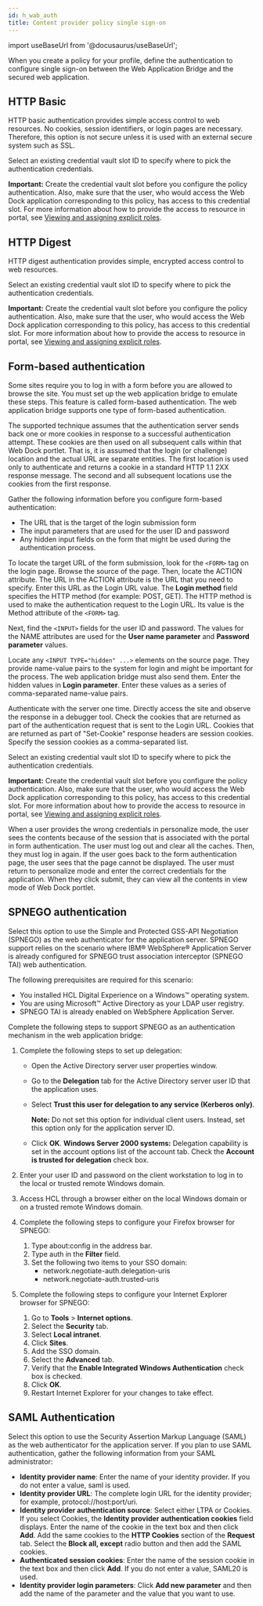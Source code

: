 ```yaml
---
id: h_wab_auth
title: Content provider policy single sign-on
---
```

import useBaseUrl from '@docusaurus/useBaseUrl';



When you create a policy for your profile, define the authentication to configure single sign-on between the Web Application Bridge and the secured web application.

## HTTP Basic

HTTP basic authentication provides simple access control to web resources. No cookies, session identifiers, or login pages are necessary. Therefore, this option is not secure unless it is used with an external secure system such as SSL.

Select an existing credential vault slot ID to specify where to pick the authentication credentials.

**Important:** Create the credential vault slot before you configure the policy authentication. Also, make sure that the user, who would access the Web Dock application corresponding to this policy, has access to this credential slot. For more information about how to provide the access to resource in portal, see [Viewing and assigning explicit roles](h_rperm_assign_roles.md).

## HTTP Digest

HTTP digest authentication provides simple, encrypted access control to web resources.

Select an existing credential vault slot ID to specify where to pick the authentication credentials.

**Important:** Create the credential vault slot before you configure the policy authentication. Also, make sure that the user, who would access the Web Dock application corresponding to this policy, has access to this credential slot. For more information about how to provide the access to resource in portal, see [Viewing and assigning explicit roles](h_rperm_assign_roles.md).

## Form-based authentication

Some sites require you to log in with a form before you are allowed to browse the site. You must set up the web application bridge to emulate these steps. This feature is called form-based authentication. The web application bridge supports one type of form-based authentication.

The supported technique assumes that the authentication server sends back one or more cookies in response to a successful authentication attempt. These cookies are then used on all subsequent calls within that Web Dock portlet. That is, it is assumed that the login \(or challenge\) location and the actual URL are separate entities. The first location is used only to authenticate and returns a cookie in a standard HTTP 1.1 2XX response message. The second and all subsequent locations use the cookies from the first response.

Gather the following information before you configure form-based authentication:

-   The URL that is the target of the login submission form
-   The input parameters that are used for the user ID and password
-   Any hidden input fields on the form that might be used during the authentication process.

To locate the target URL of the form submission, look for the `<FORM>` tag on the login page. Browse the source of the page. Then, locate the ACTION attribute. The URL in the ACTION attribute is the URL that you need to specify. Enter this URL as the Login URL value. The **Login method** field specifies the HTTP method \(for example: POST, GET\). The HTTP method is used to make the authentication request to the Login URL. Its value is the Method attribute of the `<FORM>` tag.

Next, find the `<INPUT>` fields for the user ID and password. The values for the NAME attributes are used for the **User name parameter** and **Password parameter** values.

Locate any `<INPUT TYPE="hidden" ...>` elements on the source page. They provide name-value pairs to the system for login and might be important for the process. The web application bridge must also send them. Enter the hidden values in **Login parameter**. Enter these values as a series of comma-separated name-value pairs.

Authenticate with the server one time. Directly access the site and observe the response in a debugger tool. Check the cookies that are returned as part of the authentication request that is sent to the Login URL. Cookies that are returned as part of "Set-Cookie" response headers are session cookies. Specify the session cookies as a comma-separated list.

Select an existing credential vault slot ID to specify where to pick the authentication credentials.

**Important:** Create the credential vault slot before you configure the policy authentication. Also, make sure that the user, who would access the Web Dock application corresponding to this policy, has access to this credential slot. For more information about how to provide the access to resource in portal, see [Viewing and assigning explicit roles](h_rperm_assign_roles.md).

When a user provides the wrong credentials in personalize mode, the user sees the contents because of the session that is associated with the portal in form authentication. The user must log out and clear all the caches. Then, they must log in again. If the user goes back to the form authentication page, the user sees that the page cannot be displayed. The user must return to personalize mode and enter the correct credentials for the application. When they click submit, they can view all the contents in view mode of Web Dock portlet.

## SPNEGO authentication

Select this option to use the Simple and Protected GSS-API Negotiation \(SPNEGO\) as the web authenticator for the application server. SPNEGO support relies on the scenario where IBM® WebSphere® Application Server is already configured for SPNEGO trust association interceptor \(SPNEGO TAI\) web authentication.

The following prerequisites are required for this scenario:

-   You installed HCL Digital Experience on a Windows™ operating system.
-   You are using Microsoft™ Active Directory as your LDAP user registry.
-   SPNEGO TAI is already enabled on WebSphere Application Server.

Complete the following steps to support SPNEGO as an authentication mechanism in the web application bridge:

1.  Complete the following steps to set up delegation:

    -   Open the Active Directory server user properties window.
    -   Go to the **Delegation** tab for the Active Directory server user ID that the application uses.
    -   Select **Trust this user for delegation to any service \(Kerberos only\)**.

        **Note:** Do not set this option for individual client users. Instead, set this option only for the application server ID.

    -   Click **OK**.
    **Windows Server 2000 systems:** Delegation capability is set in the account options list of the account tab. Check the **Account is trusted for delegation** check box.

2.  Enter your user ID and password on the client workstation to log in to the local or trusted remote Windows domain.
3.  Access HCL through a browser either on the local Windows domain or on a trusted remote Windows domain.
4.  Complete the following steps to configure your Firefox browser for SPNEGO:
    1.  Type about:config in the address bar.
    2.  Type auth in the **Filter** field.
    3.  Set the following two items to your SSO domain:
        -   network.negotiate-auth.delegation-uris
        -   network.negotiate-auth.trusted-uris
5.  Complete the following steps to configure your Internet Explorer browser for SPNEGO:
    1.  Go to **Tools** \> **Internet options**.
    2.  Select the **Security** tab.
    3.  Select **Local intranet**.
    4.  Click **Sites**.
    5.  Add the SSO domain.
    6.  Select the **Advanced** tab.
    7.  Verify that the **Enable Integrated Windows Authentication** check box is checked.
    8.  Click **OK**.
    9.  Restart Internet Explorer for your changes to take effect.

## SAML Authentication

Select this option to use the Security Assertion Markup Language \(SAML\) as the web authenticator for the application server. If you plan to use SAML authentication, gather the following information from your SAML administrator:

-   **Identity provider name**: Enter the name of your identity provider. If you do not enter a value, saml is used.
-   **Identity provider URL**: The complete login URL for the identity provider; for example, protocol://host:port/uri.
-   **Identity provider authentication source**: Select either LTPA or Cookies. If you select Cookies, the **Identity provider authentication cookies** field displays. Enter the name of the cookie in the text box and then click **Add**. Add the same cookies to the **HTTP Cookies** section of the **Request** tab. Select the **Block all, except** radio button and then add the SAML cookies.
-   **Authenticated session cookies**: Enter the name of the session cookie in the text box and then click **Add**. If you do not enter a value, SAML20 is used.
-   **Identity provider login parameters**: Click **Add new parameter** and then add the name of the parameter and the value that you want to use.

